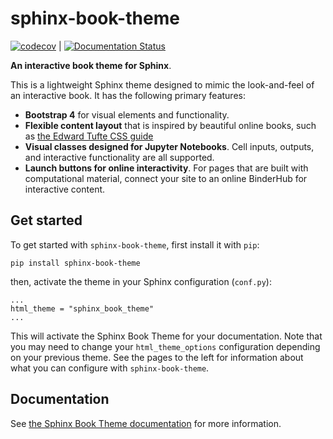 # sphinx-book-theme

[![codecov](https://codecov.io/gh/executablebooks/sphinx-book-theme/branch/master/graph/badge.svg)](https://codecov.io/gh/ExecutableBookProject/sphinx-book-theme) | [![Documentation Status](https://readthedocs.org/projects/sphinx-book-theme/badge/?version=latest)](https://sphinx-book-theme.readthedocs.io/en/latest/?badge=latest)

**An interactive book theme for Sphinx**.

This is a lightweight Sphinx theme designed to mimic the look-and-feel of an
interactive book. It has the following primary features:

* **Bootstrap 4**
  for visual elements and functionality.
* **Flexible content layout** that is inspired by beautiful online books,
  such as [the Edward Tufte CSS guide](https://edwardtufte.github.io/tufte-css/)
* **Visual classes designed for Jupyter Notebooks**. Cell inputs, outputs,
  and interactive functionality are all supported.
* **Launch buttons for online interactivity**. For pages that are built with
  computational material, connect your site to an online BinderHub for interactive content.

## Get started

To get started with `sphinx-book-theme`, first install it with `pip`:

```
pip install sphinx-book-theme
```

then, activate the theme in your Sphinx configuration (`conf.py`):

```
...
html_theme = "sphinx_book_theme"
...
```

This will activate the Sphinx Book Theme for your documentation. Note that you may
need to change your `html_theme_options` configuration depending on your previous
theme. See the pages to the left for information about what you can configure with
`sphinx-book-theme`.

## Documentation

See [the Sphinx Book Theme documentation](https://sphinx-book-theme.readthedocs.io/en/latest/)
for more information.
